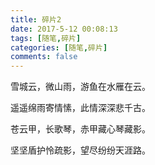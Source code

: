 ```yaml
---
title: 碎片2
date: 2017-5-12 00:08:13
tags: [随笔,碎片]
categories: [随笔,碎片]
comments: false
---
```


雪城云，微山雨，游鱼在水雁在云。 

遥遥绵雨寄情愫，此情深深悲千古。 

苍云甲，长歌琴，赤甲藏心琴藏影。 

坚坚盾护怜疏影，望尽纷纷天涯路。